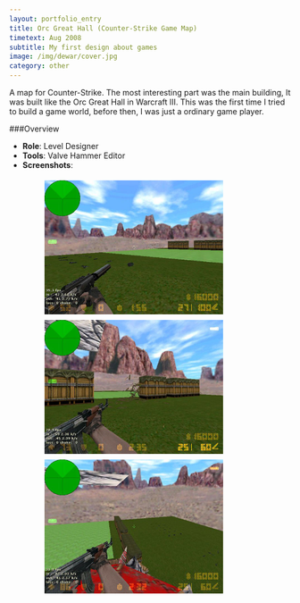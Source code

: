 ```yaml
---
layout: portfolio_entry
title: Orc Great Hall (Counter-Strike Game Map)
timetext: Aug 2008
subtitle: My first design about games
image: /img/dewar/cover.jpg
category: other
---
```


A map for Counter-Strike. The most interesting part was the main building, It was built like the Orc Great Hall in Warcraft III. This was the first time I tried to build a game world, before then, I was just a ordinary game player.

###Overview

* **Role**: Level Designer
* **Tools**: Valve Hammer Editor
* **Screenshots**:

<p align="left" style="margin-left:60px;">
<img src="/img/dewar/1.jpg" align="middle" style="margin:5px 3px" width="320" height="240"/>
<img src="/img/dewar/2.jpg" align="middle" style="margin:5px 3px" width="320" height="240"/>
<br>
<img src="/img/dewar/3.jpg" align="middle" style="margin:5px 3px" width="320" height="240"/>
</p>
